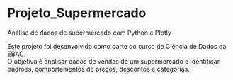 # Projeto_Supermercado
Análise de dados de supermercado com Python e Plotly

Este projeto foi desenvolvido como parte do curso de Ciência de Dados da EBAC.  
O objetivo é analisar dados de vendas de um supermercado e identificar padrões, comportamentos de preços, descontos e categorias.
